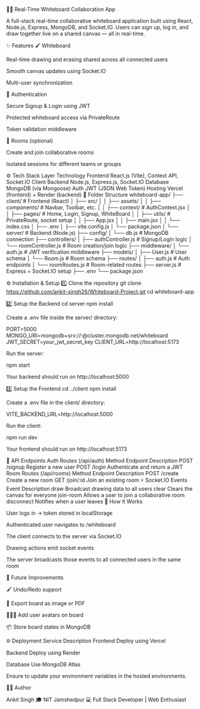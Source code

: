 🧑‍🏫 Real-Time Whiteboard Collaboration App

A full-stack real-time collaborative whiteboard application built using React, Node.js, Express, MongoDB, and Socket.IO.
Users can sign up, log in, and draw together live on a shared canvas — all in real-time.

✨ Features
🖌️ Whiteboard

Real-time drawing and erasing shared across all connected users

Smooth canvas updates using Socket.IO

Multi-user synchronization

🔐 Authentication

Secure Signup & Login using JWT

Protected whiteboard access via PrivateRoute

Token validation middleware

🧩 Rooms (optional)

Create and join collaborative rooms

Isolated sessions for different teams or groups

⚙️ Tech Stack
Layer	Technology
Frontend	React.js (Vite), Context API, Socket.IO Client
Backend	Node.js, Express.js, Socket.IO
Database	MongoDB (via Mongoose)
Auth	JWT (JSON Web Token)
Hosting	Vercel (frontend) + Render (backend)
📁 Folder Structure
whiteboard-app/
├── client/                           # Frontend (React)
│   ├── src/
│   │   ├── assets/
│   │   ├── components/               # Navbar, Toolbar, etc.
│   │   ├── context/                  # AuthContext.jsx
│   │   ├── pages/                    # Home, Login, Signup, WhiteBoard
│   │   ├── utils/                    # PrivateRoute, socket setup
│   │   ├── App.jsx
│   │   ├── main.jsx
│   │   └── index.css
│   ├── .env
│   ├── vite.config.js
│   └── package.json
│
└── server/                           # Backend (Node.js)
    ├── config/
    │   └── db.js                     # MongoDB connection
    ├── controllers/
    │   ├── authController.js         # Signup/Login logic
    │   └── roomController.js         # Room creation/join logic
    ├── middleware/
    │   └── auth.js                   # JWT verification middleware
    ├── models/
    │   ├── User.js                   # User schema
    │   └── Room.js                   # Room schema
    ├── routes/
    │   ├── auth.js                   # Auth endpoints
    │   └── roomRoutes.js             # Room-related routes
    ├── server.js                     # Express + Socket.IO setup
    ├── .env
    └── package.json

⚙️ Installation & Setup
1️⃣ Clone the repository
git clone https://github.com/ankit-singh26/Whiteboard-Project.git
cd whiteboard-app

2️⃣ Setup the Backend
cd server
npm install


Create a .env file inside the server/ directory:

PORT=5000
MONGO_URI=mongodb+srv://<username>:<password>@cluster.mongodb.net/whiteboard
JWT_SECRET=your_jwt_secret_key
CLIENT_URL=http://localhost:5173


Run the server:

npm start


Your backend should run on http://localhost:5000

3️⃣ Setup the Frontend
cd ../client
npm install


Create a .env file in the client/ directory:

VITE_BACKEND_URL=http://localhost:5000


Run the client:

npm run dev


Your frontend should run on http://localhost:5173

🔌 API Endpoints
Auth Routes (/api/auth)
Method	Endpoint	Description
POST	/signup	Register a new user
POST	/login	Authenticate and return a JWT
Room Routes (/api/rooms)
Method	Endpoint	Description
POST	/create	Create a new room
GET	/join/:id	Join an existing room
⚡ Socket.IO Events
Event	Description
draw	Broadcast drawing data to all users
clear	Clears the canvas for everyone
join-room	Allows a user to join a collaborative room
disconnect	Notifies when a user leaves
🧠 How It Works

User logs in → token stored in localStorage

Authenticated user navigates to /whiteboard

The client connects to the server via Socket.IO

Drawing actions emit socket events

The server broadcasts those events to all connected users in the same room

🧰 Future Improvements

🖌️ Undo/Redo support

🧾 Export board as image or PDF

🧑‍🤝‍🧑 Add user avatars on board

📦 Store board states in MongoDB

🌐 Deployment
Service	Description
Frontend	Deploy using Vercel

Backend	Deploy using Render

Database	Use MongoDB Atlas

Ensure to update your environment variables in the hosted environments.

👨‍💻 Author

Ankit Singh
🎓 NIT Jamshedpur
💻 Full Stack Developer | Web Enthusiast